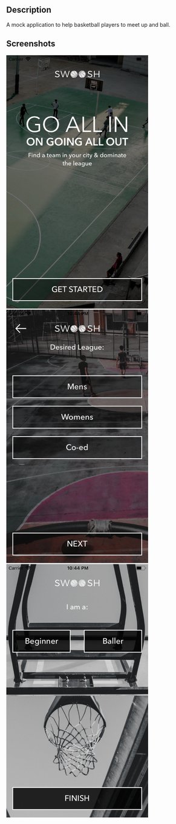 ## Description
A mock application to help basketball players to meet up and ball.

## Screenshots

<kbd><img src="https://github.com/codyph/app-swoosh/blob/master/images/Screen1.png" width="375" height="667"></kbd> <kbd><img src="https://github.com/codyph/app-swoosh/blob/master/images/Screen2.png" width="375" height="667"></kbd> <kbd><img src="https://github.com/codyph/app-swoosh/blob/master/images/Screen3.png" width="375" height="667"></kbd>
